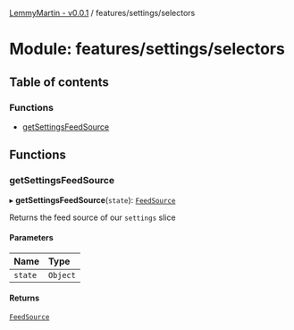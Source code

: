 [LemmyMartin - v0.0.1](../README.md) / features/settings/selectors

# Module: features/settings/selectors

## Table of contents

### Functions

- [getSettingsFeedSource](features_settings_selectors.md#getsettingsfeedsource)

## Functions

### getSettingsFeedSource

▸ **getSettingsFeedSource**(`state`): [`FeedSource`](../enums/features_settings_types.FeedSource.md)

Returns the feed source of our `settings` slice

#### Parameters

| Name | Type |
| :------ | :------ |
| `state` | `Object` |

#### Returns

[`FeedSource`](../enums/features_settings_types.FeedSource.md)
